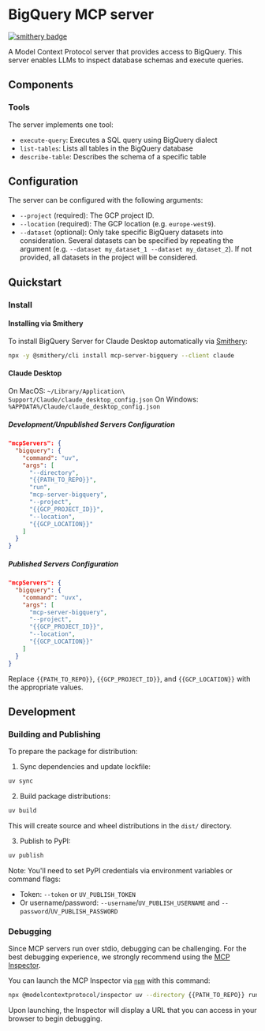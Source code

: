 # BigQuery MCP server

[![smithery badge](https://smithery.ai/badge/mcp-server-bigquery)](https://smithery.ai/server/mcp-server-bigquery)

A Model Context Protocol server that provides access to BigQuery. This server enables LLMs to inspect database schemas and execute queries.

## Components

### Tools

The server implements one tool:

- `execute-query`: Executes a SQL query using BigQuery dialect
- `list-tables`: Lists all tables in the BigQuery database
- `describe-table`: Describes the schema of a specific table

## Configuration

The server can be configured with the following arguments:

- `--project` (required): The GCP project ID.
- `--location` (required): The GCP location (e.g. `europe-west9`).
- `--dataset` (optional): Only take specific BigQuery datasets into consideration. Several datasets can be specified by repeating the argument (e.g. `--dataset my_dataset_1 --dataset my_dataset_2`). If not provided, all datasets in the project will be considered.

## Quickstart

### Install

#### Installing via Smithery

To install BigQuery Server for Claude Desktop automatically via [Smithery](https://smithery.ai/server/mcp-server-bigquery):

```bash
npx -y @smithery/cli install mcp-server-bigquery --client claude
```

#### Claude Desktop

On MacOS: `~/Library/Application\ Support/Claude/claude_desktop_config.json`
On Windows: `%APPDATA%/Claude/claude_desktop_config.json`

##### Development/Unpublished Servers Configuration</summary>

```json
"mcpServers": {
  "bigquery": {
    "command": "uv",
    "args": [
      "--directory",
      "{{PATH_TO_REPO}}",
      "run",
      "mcp-server-bigquery",
      "--project",
      "{{GCP_PROJECT_ID}}",
      "--location",
      "{{GCP_LOCATION}}"
    ]
  }
}
```

##### Published Servers Configuration

```json
"mcpServers": {
  "bigquery": {
    "command": "uvx",
    "args": [
      "mcp-server-bigquery",
      "--project",
      "{{GCP_PROJECT_ID}}",
      "--location",
      "{{GCP_LOCATION}}"
    ]
  }
}
```

Replace `{{PATH_TO_REPO}}`, `{{GCP_PROJECT_ID}}`, and `{{GCP_LOCATION}}` with the appropriate values.

## Development

### Building and Publishing

To prepare the package for distribution:

1. Sync dependencies and update lockfile:

```bash
uv sync
```

2. Build package distributions:

```bash
uv build
```

This will create source and wheel distributions in the `dist/` directory.

3. Publish to PyPI:

```bash
uv publish
```

Note: You'll need to set PyPI credentials via environment variables or command flags:

- Token: `--token` or `UV_PUBLISH_TOKEN`
- Or username/password: `--username`/`UV_PUBLISH_USERNAME` and `--password`/`UV_PUBLISH_PASSWORD`

### Debugging

Since MCP servers run over stdio, debugging can be challenging. For the best debugging
experience, we strongly recommend using the [MCP Inspector](https://github.com/modelcontextprotocol/inspector).

You can launch the MCP Inspector via [`npm`](https://docs.npmjs.com/downloading-and-installing-node-js-and-npm) with this command:

```bash
npx @modelcontextprotocol/inspector uv --directory {{PATH_TO_REPO}} run mcp-server-bigquery
```

Upon launching, the Inspector will display a URL that you can access in your browser to begin debugging.
